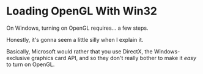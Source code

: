 
# Loading OpenGL With Win32

On Windows, turning on OpenGL requires... a few steps.

Honestly, it's gonna seem a little silly when I explain it.

Basically, Microsoft would rather that you use DirectX,
the Windows-exclusive graphics card API,
and so they don't really bother to make it *easy* to turn on OpenGL.

